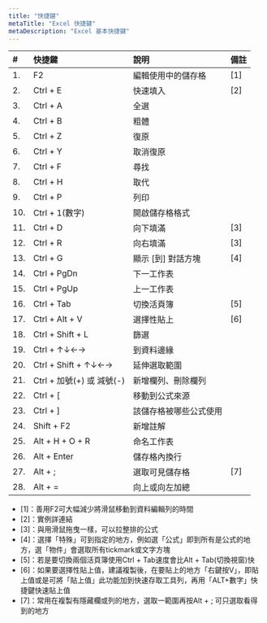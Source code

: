 ```yaml
---
title: "快捷鍵"
metaTitle: "Excel 快捷鍵"
metaDescription: "Excel 基本快捷鍵"
---
```


| # | 快捷鍵 | 說明 | 備註 |
| :-- | :-- | :-- | :-- |
| 1. | F2 | 編輯使用中的儲存格 | [1]
| 2. | Ctrl + E | 快速填入 | [2]
| 3. | Ctrl + A | 全選 |
| 4. | Ctrl + B | 粗體 |
| 5. | Ctrl + Z | 復原 |
| 6. | Ctrl + Y | 取消復原 |
| 7. | Ctrl + F | 尋找 |
| 8. | Ctrl + H | 取代 |
| 9. | Ctrl + P | 列印 |
| 10. | Ctrl + 1(數字) | 開啟儲存格格式 |
| 11. | Ctrl + D | 向下填滿 | [3]
| 12. | Ctrl + R | 向右填滿 | [3]
| 13. | Ctrl + G | 顯示 [到] 對話方塊 | [4]
| 14. | Ctrl + PgDn | 下一工作表 |
| 15. | Ctrl + PgUp | 上一工作表 |
| 16. | Ctrl + Tab | 切換活頁簿 | [5]
| 17. | Ctrl + Alt + V | 選擇性貼上 | [6]
| 18. | Ctrl + Shift + L | 篩選 |
| 19. | Ctrl + ↑↓←→ | 到資料邊緣 |
| 20. | Ctrl + Shift + ↑↓←→ | 延伸選取範圍 |
| 21. | Ctrl + 加號(+) 或 減號(-) | 新增欄列、刪除欄列 |
| 22. | Ctrl + [ | 移動到公式來源 |
| 23. | Ctrl + ] | 該儲存格被哪些公式使用 |
| 24. | Shift + F2 | 新增註解 |
| 25. | Alt + H + O + R | 命名工作表 |
| 26. | Alt + Enter | 儲存格內換行 |
| 27. | Alt + ; | 選取可見儲存格 | [7]
| 28. | Alt + = | 向上或向左加總 |

* [1]：善用F2可大幅減少將滑鼠移動到資料編輯列的時間  
* [2]：實例詳連結  
* [3]：與用滑鼠拖曳一樣，可以拉整排的公式  
* [4]：選擇「特殊」可到指定的地方，例如選「公式」即到所有是公式的地方，選「物件」會選取所有tickmark或文字方塊  
* [5]：若是要切換兩個活頁簿使用Ctrl + Tab速度會比Alt + Tab(切換視窗)快  
* [6]：如果要選擇性貼上值，建議複製後，在要貼上的地方「右鍵按V」，即貼上值或是可將「貼上值」此功能加到快速存取工具列，再用「ALT+數字」快捷鍵快速貼上值  
* [7]：常用在複製有隱藏欄或列的地方，選取一範圍再按Alt + ; 可只選取看得到的地方  